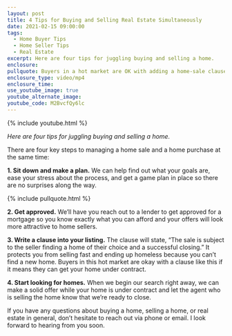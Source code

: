 ```yaml
---
layout: post
title: 4 Tips for Buying and Selling Real Estate Simultaneously
date: 2021-02-15 09:00:00
tags:
  - Home Buyer Tips
  - Home Seller Tips
  - Real Estate
excerpt: Here are four tips for juggling buying and selling a home.
enclosure:
pullquote: Buyers in a hot market are OK with adding a home-sale clause.
enclosure_type: video/mp4
enclosure_time:
use_youtube_image: true
youtube_alternate_image:
youtube_code: M2BvcfQy6lc
---
```


{% include youtube.html %}

*Here are four tips for juggling buying and selling a home.*

There are four key steps to managing a home sale and a home purchase at the same time:

**1\. Sit down and make a plan.** We can help find out what your goals are, ease your stress about the process, and get a game plan in place so there are no surprises along the way.

{% include pullquote.html %}

**2\. Get approved.** We’ll have you reach out to a lender to get approved for a mortgage so you know exactly what you can afford and your offers will look more attractive to home sellers.&nbsp;

**3\. Write a clause into your listing.** The clause will state, “The sale is subject to the seller finding a home of their choice and a successful closing.” It protects you from selling fast and ending up homeless because you can’t find a new home. Buyers in this hot market are okay with a clause like this if it means they can get your home under contract.&nbsp;

**4\. Start looking for homes.** When we begin our search right away, we can make a solid offer while your home is under contract and let the agent who is selling the home know that we’re ready to close.

If you have any questions about buying a home, selling a home, or real estate in general, don’t hesitate to reach out via phone or email. I look forward to hearing from you soon.
